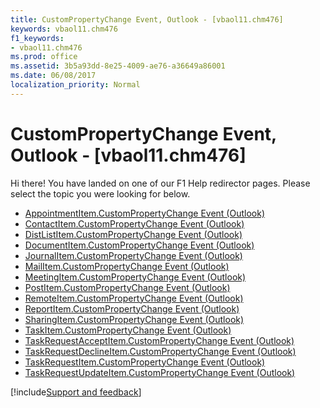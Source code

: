 ```yaml
---
title: CustomPropertyChange Event, Outlook - [vbaol11.chm476]
keywords: vbaol11.chm476
f1_keywords:
- vbaol11.chm476
ms.prod: office
ms.assetid: 3b5a93dd-8e25-4009-ae76-a36649a86001
ms.date: 06/08/2017
localization_priority: Normal
---
```



# CustomPropertyChange Event, Outlook - [vbaol11.chm476]

Hi there! You have landed on one of our F1 Help redirector pages. Please select the topic you were looking for below.

- [AppointmentItem.CustomPropertyChange Event (Outlook)](http://msdn.microsoft.com/library/f40abc41-efb5-d36e-229b-0b9fbbcf63cd%28Office.15%29.aspx)
- [ContactItem.CustomPropertyChange Event (Outlook)](http://msdn.microsoft.com/library/46112f35-cbca-6bf6-3c4a-28be9013007c%28Office.15%29.aspx)
- [DistListItem.CustomPropertyChange Event (Outlook)](http://msdn.microsoft.com/library/8f8e35f1-c574-d66e-6833-701da352b467%28Office.15%29.aspx)
- [DocumentItem.CustomPropertyChange Event (Outlook)](http://msdn.microsoft.com/library/11fc60a4-39ef-3e39-d9af-0a5ccf3cbc43%28Office.15%29.aspx)
- [JournalItem.CustomPropertyChange Event (Outlook)](http://msdn.microsoft.com/library/bdaad359-bc21-c8a9-c934-7acf92d836ae%28Office.15%29.aspx)
- [MailItem.CustomPropertyChange Event (Outlook)](http://msdn.microsoft.com/library/57eb9cac-e684-1a88-3f49-24ed4a7bac47%28Office.15%29.aspx)
- [MeetingItem.CustomPropertyChange Event (Outlook)](http://msdn.microsoft.com/library/b3d05c13-4b5d-032b-49bb-18c4f4a626b5%28Office.15%29.aspx)
- [PostItem.CustomPropertyChange Event (Outlook)](http://msdn.microsoft.com/library/e949151c-3824-1af2-6974-abd0d825e2c4%28Office.15%29.aspx)
- [RemoteItem.CustomPropertyChange Event (Outlook)](http://msdn.microsoft.com/library/73d2e97b-eccd-d7ed-03e4-eb5e5fc345e3%28Office.15%29.aspx)
- [ReportItem.CustomPropertyChange Event (Outlook)](http://msdn.microsoft.com/library/8b75f239-a3c2-01fc-1b94-84b2b680a420%28Office.15%29.aspx)
- [SharingItem.CustomPropertyChange Event (Outlook)](http://msdn.microsoft.com/library/faf015c1-aa18-67f4-e1af-b456b7c89523%28Office.15%29.aspx)
- [TaskItem.CustomPropertyChange Event (Outlook)](http://msdn.microsoft.com/library/b5241171-75d1-17e7-d564-d414662fe5a5%28Office.15%29.aspx)
- [TaskRequestAcceptItem.CustomPropertyChange Event (Outlook)](http://msdn.microsoft.com/library/607b04b9-d365-c9d7-91f5-05a8a15a4fea%28Office.15%29.aspx)
- [TaskRequestDeclineItem.CustomPropertyChange Event (Outlook)](http://msdn.microsoft.com/library/913f18fb-d3e6-3aa0-61a0-3ce2e9130a62%28Office.15%29.aspx)
- [TaskRequestItem.CustomPropertyChange Event (Outlook)](http://msdn.microsoft.com/library/5fcaaba2-706b-76e3-cd6d-be435bca584b%28Office.15%29.aspx)
- [TaskRequestUpdateItem.CustomPropertyChange Event (Outlook)](http://msdn.microsoft.com/library/33268223-3cdd-4777-450c-b94e3abbf907%28Office.15%29.aspx)

[!include[Support and feedback](~/includes/feedback-boilerplate.md)]
